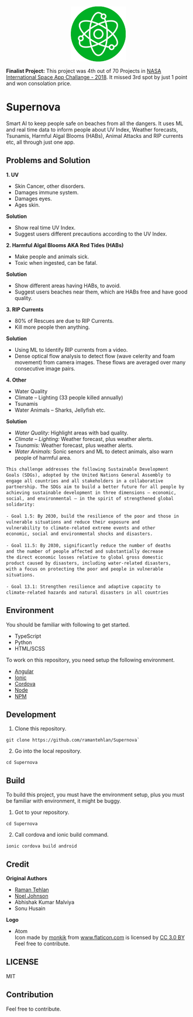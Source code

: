 
<p align="center">
    <img src="./resources/icon.png" width="150">
</p>

**Finalist Project:** This project was 4th out of 70 Projects in [NASA International Space App Challange - 2018](https://www.nasa.gov/content/the-international-space-apps-challenge). It missed 3rd spot by just 1 point and won consolation price.


# Supernova 

Smart AI to keep people safe on beaches from all the dangers. It uses ML and real time data to inform people about UV Index, Weather forecasts, Tsunamis, Harmful Algal Blooms (HABs), Animal Attacks and RIP currents etc, all through just one app.

## Problems and Solution

**1. UV**

- Skin Cancer, other disorders.
- Damages immune system.
- Damages eyes.
- Ages skin.

**Solution**

- Show real time UV Index.
- Suggest users different precautions according to the UV Index.

**2. Harmful Algal Blooms AKA Red Tides (HABs)**

- Make people and animals sick.
- Toxic when ingested, can be fatal.

**Solution**

- Show different areas having HABs, to avoid.
- Suggest users beaches near them, which are HABs free and have good quality.


**3. RIP Currents**

- 80% of Rescues are due to RIP Currents.
- Kill more people then anything.

**Solution**

- Using ML to Identify RIP currents from a video.
- Dense optical flow analysis to detect flow (wave celerity and foam movement) from camera images. These flows are averaged over  many consecutive image pairs. 

**4. Other**

- Water Quality
- Climate – Lighting (33 people killed annually)
- Tsunamis
- Water Animals – Sharks, Jellyfish etc.

**Solution**

- *Water Quality:* Highlight areas with bad quality.
- *Climate – Lighting:* Weather forecast, plus weather alerts.
- *Tsunamis:* Weather forecast, plus weather alerts.
- *Water Animals:* Sonic senors and ML to detect animals, also warn people of harmful area. 


```
This challenge addresses the following Sustainable Development
Goals (SDGs), adopted by the United Nations General Assembly to
engage all countries and all stakeholders in a collaborative
partnership. The SDGs aim to build a better future for all people by
achieving sustainable development in three dimensions – economic,
social, and environmental – in the spirit of strengthened global
solidarity:

- Goal 1.5: By 2030, build the resilience of the poor and those in
vulnerable situations and reduce their exposure and
vulnerability to climate-related extreme events and other
economic, social and environmental shocks and disasters.

- Goal 11.5: By 2030, significantly reduce the number of deaths
and the number of people affected and substantially decrease
the direct economic losses relative to global gross domestic
product caused by disasters, including water-related disasters,
with a focus on protecting the poor and people in vulnerable
situations.

- Goal 13.1: Strengthen resilience and adaptive capacity to
climate-related hazards and natural disasters in all countries
```

## Environment

You should be familiar with following to get started.

- TypeScript
- Python
- HTML/SCSS

To work on this repository, you need setup the following environment. 

- [Angular](https://angularjs.org)
- [Ionic](https://ionicframework.com)
- [Cordova](cordova.apache.org)
- [Node](https://nodejs.org)
- [NPM](https://www.npmjs.com) 

## Development

1. Clone this repository.

```console
git clone https://github.com/ramantehlan/Supernova`
```

2. Go into the local repository.

```console 
cd Supernova
```

## Build

To build this project, you must have the environment setup, plus you must be familiar with environment, it might be buggy.

1. Got to your repository.

```console
cd Supernova
``` 

2. Call cordova and ionic build command. 

```console
ionic cordova build android
```

## Credit

**Original Authors**

- [Raman Tehlan](https://ramantehlan.github.io/)
- [Noel Johnson](https://github.com/noel3225/)
- Abhishak Kumar Malviya
- Sonu Husain

**Logo** 

- Atom <div>Icon made by <a href="https://www.flaticon.com/authors/monkik" title="monkik">monkik</a> from <a href="https://www.flaticon.com/" title="Flaticon">www.flaticon.com</a> is licensed by <a href="http://creativecommons.org/licenses/by/3.0/" title="Creative Commons BY 3.0" target="_blank">CC 3.0 BY</a></div>Feel free to contribute.


## LICENSE

MIT 

## Contribution

Feel free to contribute.
